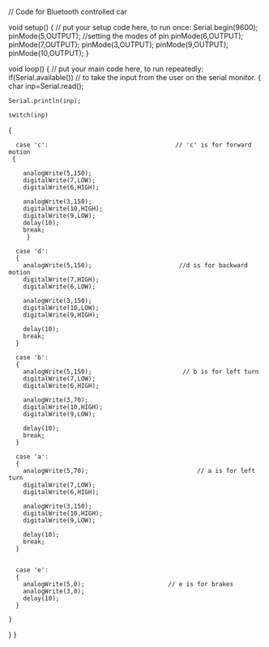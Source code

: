 // Code for Bluetooth controlled car 

void setup() {
  // put your setup code here, to run once:
  Serial.begin(9600);
  pinMode(5,OUTPUT);        //setting the modes of pin
  pinMode(6,OUTPUT);
  pinMode(7,OUTPUT);
  pinMode(3,OUTPUT);
  pinMode(9,OUTPUT);
  pinMode(10,OUTPUT);
}

void loop() {
  // put your main code here, to run repeatedly:
  if(Serial.available())            // to take the input from the user on the serial monitor.
  {                                            
    char inp=Serial.read();

    Serial.println(inp);

    switch(inp)
 {
     
      case 'c':                                   // 'c' is for forward motion
     {
       
        analogWrite(5,150);
        digitalWrite(7,LOW);
        digitalWrite(6,HIGH);

        analogWrite(3,150);
        digitalWrite(10,HIGH);
        digitalWrite(9,LOW);
        delay(10);
        break;
         }

      case 'd':
      {
        analogWrite(5,150);                        //d is for backward motion
        digitalWrite(7,HIGH);
        digitalWrite(6,LOW);

        analogWrite(3,150);
        digitalWrite(10,LOW);
        digitalWrite(9,HIGH);

        delay(10);
        break;
      }

      case 'b':
      {
        analogWrite(5,150);                         // b is for left turn
        digitalWrite(7,LOW);
        digitalWrite(6,HIGH);

        analogWrite(3,70);
        digitalWrite(10,HIGH);
        digitalWrite(9,LOW);

        delay(10);
        break;
      }

      case 'a':
      {
        analogWrite(5,70);                              // a is for left turn
        digitalWrite(7,LOW);
        digitalWrite(6,HIGH);

        analogWrite(3,150);
        digitalWrite(10,HIGH);
        digitalWrite(9,LOW);

        delay(10);
        break;
      }


      case 'e':
      {
        analogWrite(5,0);                       // e is for brakes
        analogWrite(3,0);
        delay(10);
      }
      
    }
  }
}

